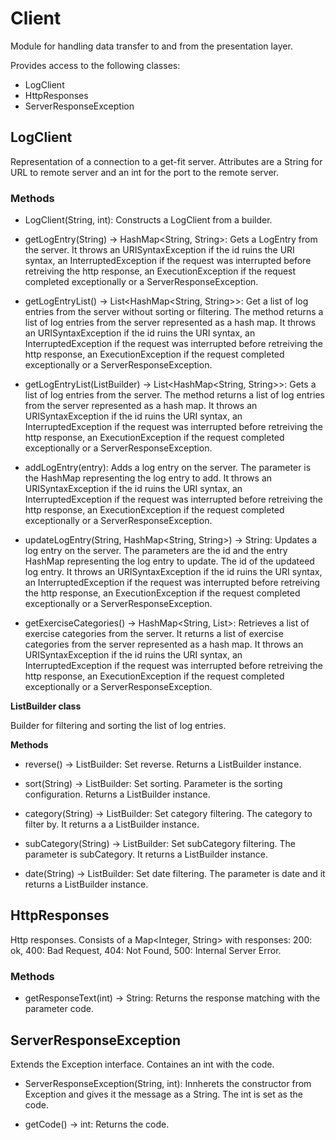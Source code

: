 # Client
Module for handling data transfer to and from the presentation layer.

Provides access to the following classes:
- LogClient
- HttpResponses
- ServerResponseException

## LogClient
Representation of a connection to a get-fit server. Attributes are a String for URL to remote server and an int for the port to the remote server.

### Methods
- LogClient(String, int): Constructs a LogClient from a builder.

- getLogEntry(String) -> HashMap<String, String>: Gets a LogEntry from the server. It throws an URISyntaxException if the id ruins the URI syntax, an InterruptedException if the request was interrupted before retreiving the http response, an ExecutionException if the request completed exceptionally or a ServerResponseException.

- getLogEntryList() -> List<HashMap<String, String>>: Get a list of log entries from the server without sorting or filtering. The method returns a list of log entries from the server represented as a hash map. It throws an URISyntaxException if the id ruins the URI syntax, an InterruptedException if the request was interrupted before retreiving the http response, an ExecutionException if the request completed exceptionally or a ServerResponseException.

- getLogEntryList(ListBuilder) -> List<HashMap<String, String>>: Gets a list of log entries from the server. The method returns a list of log entries from the server represented as a hash map. It throws an URISyntaxException if the id ruins the URI syntax, an InterruptedException if the request was interrupted before retreiving the http response, an ExecutionException if the request completed exceptionally or a ServerResponseException.

- addLogEntry(entry): Adds a log entry on the server. The parameter is the HashMap representing the log entry to add. It throws an URISyntaxException if the id ruins the URI syntax, an InterruptedException if the request was interrupted before retreiving the http response, an ExecutionException if the request completed exceptionally or a ServerResponseException.

- updateLogEntry(String, HashMap<String, String>) -> String: Updates a log entry on the server. The parameters are the id and the entry HashMap representing the log entry to update. The id of the updateed log entry. It throws an URISyntaxException if the id ruins the URI syntax, an InterruptedException if the request was interrupted before retreiving the http response, an ExecutionException if the request completed exceptionally or a ServerResponseException.

- getExerciseCategories() -> HashMap<String, List<String>>: Retrieves a list of exercise categories from the server. It returns a list of exercise categories from the server represented as a hash map. It throws an URISyntaxException if the id ruins the URI syntax, an InterruptedException if the request was interrupted before retreiving the http response, an ExecutionException if the request completed exceptionally or a ServerResponseException.

**ListBuilder class**

Builder for filtering and sorting the list of log entries.

**Methods**
- reverse() -> ListBuilder: Set reverse. Returns a ListBuilder instance.

- sort(String) -> ListBuilder: Set sorting. Parameter is the sorting configuration. Returns a ListBuilder instance.

- category(String) -> ListBuilder: Set category filtering. The category to filter by. It returns a a ListBuilder instance.

- subCategory(String) -> ListBuilder: Set subCategory filtering. The parameter is subCategory. It returns a ListBuilder instance.

- date(String) -> ListBuilder: Set date filtering. The parameter is date and it returns a ListBuilder instance.

## HttpResponses
Http responses. Consists of a Map<Integer, String> with responses: 200: ok, 400: Bad Request, 404: Not Found, 500: Internal Server Error.

### Methods
- getResponseText(int) -> String: Returns the response matching with the parameter code.

## ServerResponseException
Extends the Exception interface. Containes an int with the code.

- ServerResponseException(String, int): Innherets the constructor from Exception and gives it the message as a String. The int is set as the code.

- getCode() -> int: Returns the code.

